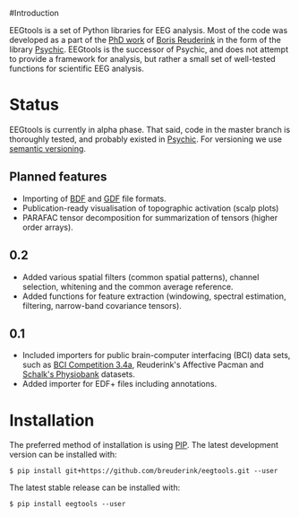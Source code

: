 #Introduction

EEGtools is a set of Python libraries for EEG analysis. Most of the code was
developed as a part of the [PhD
work](https://github.com/downloads/breuderink/phdthesis/reuderink2011rbc.zip)
of [Boris Reuderink](http://borisreuderink.nl) in the form of the library
[Psychic](https://github.com/breuderink/psychic). EEGtools is the successor of
Psychic, and does not attempt to provide a framework for analysis, but rather a
small set of well-tested functions for scientific EEG analysis.


# Status
EEGtools is currently in alpha phase. That said, code in the master branch is
thoroughly tested, and probably existed in
[Psychic](https://github.com/breuderink/psychic). For versioning we use
[semantic versioning](semver.org).


## Planned features
- Importing of [BDF](http://www.biosemi.com/faq/file_format.htm) and
  [GDF](http://arxiv.org/abs/cs.DB/0608052) file formats.
- Publication-ready visualisation of topographic activation (scalp plots)
- PARAFAC tensor decomposition for summarization of tensors (higher order
  arrays).

## 0.2
- Added various spatial filters (common spatial patterns), channel selection,
  whitening and the common average reference.
- Added functions for feature extraction (windowing, spectral estimation,
  filtering, narrow-band covariance tensors).

## 0.1
- Included importers for public brain-computer interfacing (BCI) data sets,
  such as [BCI Competition
  3.4a](http://www.bbci.de/competition/iii/#data_set_iva), Reuderink's
  Affective Pacman and [Schalk's
  Physiobank](http://www.physionet.org/pn4/eegmmidb/) datasets.
- Added importer for EDF+ files including annotations.


# Installation

The preferred method of installation is using
[PIP](http://www.pip-installer.org). The latest development version can be
installed with:

    $ pip install git+https://github.com/breuderink/eegtools.git --user

The latest stable release can be installed with:

    $ pip install eegtools --user
